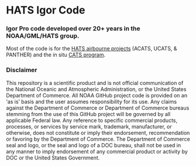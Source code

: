# HATS Igor Code

<h3>Igor Pro code developed over 20+ years in the NOAA/GML/HATS group.</h3>

<p>Most of the code is for the <a href="https://gml.noaa.gov/hats/airborne/">HATS airbourne projects</a> (ACATS, UCATS, & PANTHER) and the in situ <a href="https://gml.noaa.gov/hats/insitu/cats/">CATS program</a>. </p>

<h3>Disclaimer</h3>
<p>This repository is a scientific product and is not official communication of the National Oceanic and Atmospheric Administration, or the United States Department of Commerce. All NOAA GitHub project code is provided on an ‘as is’ basis and the user assumes responsibility for its use. Any claims against the Department of Commerce or Department of Commerce bureaus stemming from the use of this GitHub project will be governed by all applicable Federal law. Any reference to specific commercial products, processes, or services by service mark, trademark, manufacturer, or otherwise, does not constitute or imply their endorsement, recommendation or favoring by the Department of Commerce. The Department of Commerce seal and logo, or the seal and logo of a DOC bureau, shall not be used in any manner to imply endorsement of any commercial product or activity by DOC or the United States Government.</p>
